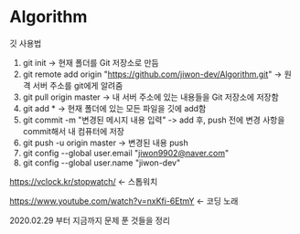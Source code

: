# Algorithm
깃 사용법
1. git init -> 현재 폴더를 Git 저장소로 만듬
2. git remote add origin "https://github.com/jiwon-dev/Algorithm.git" -> 원격 서버 주소를 git에게 알려줌
3. git pull origin master -> 내 서버 주소에 있는 내용들을 Git 저장소에 저장함
4. git add * -> 현재 폴더에 있는 모든 파일을 깃에 add함
5. git commit -m "변경된 메시지 내용 입력" -> add 후, push 전에 변경 사항을 commit해서 내 컴퓨터에 저장
6. git push -u origin master -> 변경된 내용 push
7. git config --global user.email "jiwon9902@naver.com"
8. git config --global user.name "jiwon-dev"

https://vclock.kr/stopwatch/ <- 스톱워치

https://www.youtube.com/watch?v=nxKfi-6EtmY <- 코딩 노래

2020.02.29 부터 지금까지 문제 푼 것들을 정리

